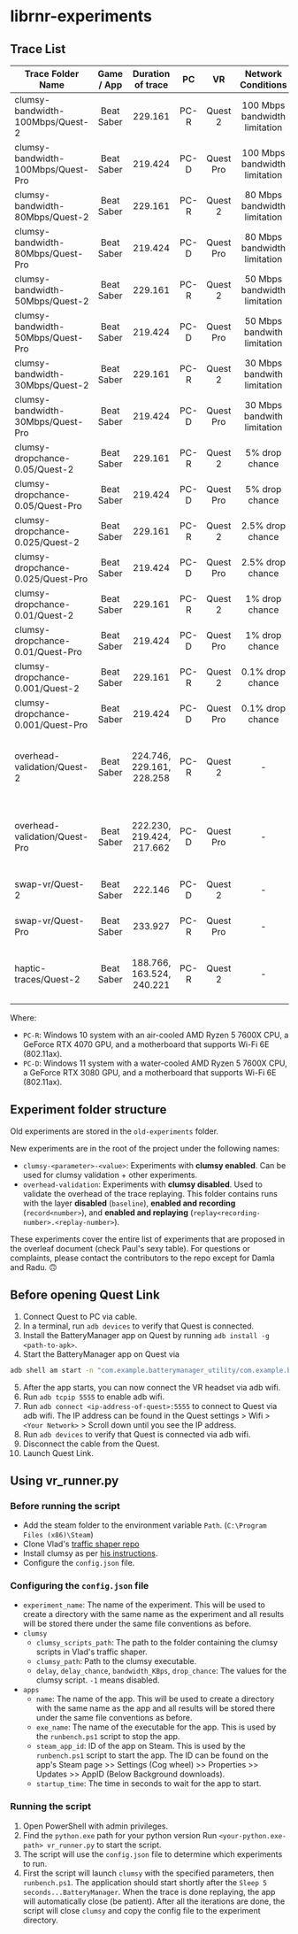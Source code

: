 # librnr-experiments

## Trace List
| Trace Folder Name                  | Game / App | Duration of trace |  PC  |     VR    |       Network Conditions      | Additional Info       | Location | Paper Section |
|------------------------------------|:----------:|:-----------------:|:----:|:---------:|:-----------------------------:|-----------------------|----------|---------------|
| clumsy-bandwidth-100Mbps/Quest-2   | Beat Saber | 229.161           | PC-R | Quest 2   | 100 Mbps bandwidth limitation | 1 recording, 3 replays | [clumsy-bandwidth-100Mbps/Quest-2](./clumsy-bandwidth-100Mbps/Quest-2/BeatSaber/PopStars-Medium/) | Section 5.2 |
| clumsy-bandwidth-100Mbps/Quest-Pro | Beat Saber | 219.424           | PC-D | Quest Pro | 100 Mbps bandwidth limitation | 1 recording, 3 replays | [clumsy-bandwidth-100Mbps/Quest-Pro](./clumsy-bandwidth-100Mbps/Quest-Pro/BeatSaber/PopStars-Medium/) | Section 5.2 |
| clumsy-bandwidth-80Mbps/Quest-2    | Beat Saber | 229.161           | PC-R | Quest 2   | 80 Mbps bandwidth limitation  | 1 recording, 3 replays | [clumsy-bandwidth-80Mbps/Quest-2](./clumsy-bandwidth-80Mbps/Quest-2/BeatSaber/PopStars-Medium/) | Section 5.2 |
| clumsy-bandwidth-80Mbps/Quest-Pro  | Beat Saber | 219.424           | PC-D | Quest Pro | 80 Mbps bandwidth limitation  | 1 recording, 3 replays | [clumsy-bandwidth-80Mbps/Quest-Pro](./clumsy-bandwidth-80Mbps/Quest-Pro/BeatSaber/PopStars-Medium/) | Section 5.2 |
| clumsy-bandwidth-50Mbps/Quest-2    | Beat Saber | 229.161           | PC-R | Quest 2   | 50 Mbps bandwidth limitation  | 1 recording, 3 replays | [clumsy-bandwidth-50Mbps/Quest-2](./clumsy-bandwidth-50Mbps/Quest-2/BeatSaber/PopStars-Medium/) | Section 5.2 |
| clumsy-bandwidth-50Mbps/Quest-Pro  | Beat Saber | 219.424           | PC-D | Quest Pro | 50 Mbps bandwith limitation   | 1 recording, 3 replays | [clumsy-bandwidth-50Mbps/Quest-Pro](./clumsy-bandwidth-50Mbps/Quest-Pro/BeatSaber/PopStars-Medium/) | Section 5.2 |
| clumsy-bandwidth-30Mbps/Quest-2    | Beat Saber | 229.161           | PC-R | Quest 2   | 30 Mbps bandwith limitation   | 1 recording, 3 replays | [clumsy-bandwidth-30Mbps/Quest-2](./clumsy-bandwidth-30Mbps/Quest-2/BeatSaber/PopStars-Medium/) | Section 5.2 |
| clumsy-bandwidth-30Mbps/Quest-Pro  | Beat Saber | 219.424           | PC-D | Quest Pro | 30 Mbps bandwith limitation   | 1 recording, 3 replays | [clumsy-bandwidth-30Mbps/Quest-Pro](./clumsy-bandwidth-30Mbps/Quest-Pro/BeatSaber/PopStars-Medium/) | Section 5.2 |
| clumsy-dropchance-0.05/Quest-2     | Beat Saber | 229.161           | PC-R | Quest 2   | 5% drop chance                | 1 recording, 3 replays | [clumsy-dropchance-0.05/Quest-2](./clumsy-dropchance-0.05/Quest-2/BeatSaber/PopStars-Medium/) | Not used |
| clumsy-dropchance-0.05/Quest-Pro   | Beat Saber | 219.424           | PC-D | Quest Pro | 5% drop chance                | 1 recording, 3 replays | [clumsy-dropchance-0.05/Quest-Pro](./clumsy-dropchance-0.05/Quest-Pro/BeatSaber/PopStars-Medium/) |Not used |
| clumsy-dropchance-0.025/Quest-2    | Beat Saber | 229.161           | PC-R | Quest 2   | 2.5% drop chance              | 1 recording, 3 replays | [clumsy-dropchance-0.025/Quest-2](./clumsy-dropchance-0.025/Quest-2/BeatSaber/PopStars-Medium/) | Not used |
| clumsy-dropchance-0.025/Quest-Pro  | Beat Saber | 219.424           | PC-D | Quest Pro | 2.5% drop chance              | 1 recording, 3 replays | [clumsy-dropchance-0.025/Quest-Pro](./clumsy-dropchance-0.025/Quest-Pro/BeatSaber/PopStars-Medium/) | Not used |
| clumsy-dropchance-0.01/Quest-2    | Beat Saber | 229.161                   | PC-R | Quest 2   | 1% drop chance | 1 recording, 3 replays                             | [clumsy-dropchance-0.01/Quest-2](./clumsy-dropchance-0.01/Quest-2/BeatSaber/PopStars-Medium/) | Not used |
| clumsy-dropchance-0.01/Quest-Pro  | Beat Saber | 219.424                   | PC-D | Quest Pro | 1% drop chance | 1 recording, 3 replays                             | [clumsy-dropchance-0.01/Quest-Pro](./clumsy-dropchance-0.01/Quest-Pro/BeatSaber/PopStars-Medium/) | Not used |
| clumsy-dropchance-0.001/Quest-2   | Beat Saber | 229.161                   | PC-R | Quest 2   | 0.1% drop chance | 1 recording, 3 replays                             | [clumsy-dropchance-0.001/Quest-2](./clumsy-dropchance-0.001/Quest-2/BeatSaber/PopStars-Medium/) | Not used |
| clumsy-dropchance-0.001/Quest-Pro | Beat Saber | 219.424                   | PC-D | Quest Pro | 0.1% drop chance | 1 recording, 3 replays                             | [clumsy-dropchance-0.001/Quest-Pro](./clumsy-dropchance-0.001/Quest-Pro/BeatSaber/PopStars-Medium/) | Not used |
| overhead-validation/Quest-2       | Beat Saber | 224.746, 229.161, 228.258 | PC-R | Quest 2   | -                 | 3 baseline, 3 recordings, 10 replays per recording | [overhead-validation/Quest-2](./overhead-validation/Quest-2/BeatSaber/PopStars-Medium/) | Sections 4.2, 5 |
| overhead-validation/Quest-Pro     | Beat Saber | 222.230, 219.424, 217.662 | PC-D | Quest Pro | -                 | 3 baseline, 3 recordings, 10 replays per recording | [overhead-validation/Quest-Pro](./overhead-validation/Quest-Pro/BeatSaber/PopStars-Medium/) | Sections 4.2, 5 |
| swap-vr/Quest-2                   | Beat Saber | 222.146                   | PC-D | Quest 2   | -                 | 1 recording, 10 replays                            | [swap-vr/Quest-2](./swap-vr/Quest-2/BeatSaber/PopStars-Medium/) | Section 5.4 |
| swap-vr/Quest-Pro                 | Beat Saber | 233.927                   | PC-R | Quest Pro | -                 | 1 recording, 10 replays                            | [swap-vr/Quest-Pro](./swap-vr/Quest-Pro/BeatSaber/PopStars-Medium/) | Section 5.4 |
| haptic-traces/Quest-2             | Beat Saber | 188.766, 163.524, 240.221 | PC-R | Quest 2   | -                 | 3 recordings, 1 replay per recording               | [haptic-traces/Quest-2](./haptic-traces/Quest-2/BeatSaber/) | Section 4.1 |

Where:
* `PC-R`: Windows 10 system with an air-cooled AMD Ryzen 5 7600X CPU, a GeForce RTX 4070 GPU, and a motherboard that supports Wi-Fi 6E (802.11ax).
* `PC-D`: Windows 11 system with a water-cooled AMD Ryzen 5 7600X CPU, a GeForce RTX 3080 GPU, and a motherboard that supports Wi-Fi 6E (802.11ax).


## Experiment folder structure
Old experiments are stored in the `old-experiments` folder. 

New experiments are in the root of the project under the following names:
* `clumsy-<parameter>-<value>`: Experiments with **clumsy enabled**. Can be used for clumsy validation + other experiments.
* `overhead-validation`: Experiments with **clumsy disabled**. Used to validate the overhead of the trace replaying. This folder contains runs with the layer **disabled** (`baseline`), **enabled and recording** (`record<number>`), and **enabled and replaying** (`replay<recording-number>.<replay-number>`).

These experiments cover the entire list of experiments that are proposed in the overleaf document (check Paul's sexy table). For questions or complaints, please contact the contributors to the repo except for Damla and Radu. 🙃

## Before opening Quest Link
1. Connect Quest to PC via cable.
2. In a terminal, run `adb devices` to verify that Quest is connected.
3. Install the BatteryManager app on Quest by running `adb install -g <path-to-apk>`.
4. Start the BatteryManager app on Quest via
```bash
adb shell am start -n "com.example.batterymanager_utility/com.example.batterymanager_utility.MainActivity" -a android.intent.action.MAIN -c android.intent.category.LAUNCHER
```
5. After the app starts, you can now connect the VR headset via adb wifi.
6. Run `adb tcpip 5555` to enable adb wifi.
7. Run `adb connect <ip-address-of-quest>:5555` to connect to Quest via adb wifi. The IP address can be found in the Quest settings > Wifi > `<Your Network>` > Scroll down until you see the IP address.
8. Run `adb devices` to verify that Quest is connected via adb wifi.
9. Disconnect the cable from the Quest.
10. Launch Quest Link.

## Using vr_runner.py
### Before running the script
* Add the steam folder to the environment variable `Path`. (`C:\Program Files (x86)\Steam`)
* Clone Vlad's [traffic shaper repo](https://github.com/Vlad2000Andrei/DistributedSystems-Traffic-Shaper)
* Install clumsy as per [his instructions](https://github.com/Vlad2000Andrei/DistributedSystems-Traffic-Shaper/blob/main/README.md).
* Configure the `config.json` file.

### Configuring the `config.json` file
* `experiment_name`: The name of the experiment. This will be used to create a directory with the same name as the experiment and all results will be stored there under the same file conventions as before.
* `clumsy`
  * `clumsy_scripts_path`: The path to the folder containing the clumsy scripts in Vlad's traffic shaper.
  * `clumsy_path`: Path to the clumsy executable.
  * `delay`, `delay_chance`, `bandwidth_KBps`, `drop_chance`: The values for the clumsy script. `-1` means disabled.
* `apps`
  * `name`: The name of the app. This will be used to create a directory with the same name as the app and all results will be stored there under the same file conventions as before.
  * `exe_name`: The name of the executable for the app. This is used by the `runbench.ps1` script to stop the app.
  * `steam_app_id`: ID of the app on Steam. This is used by the `runbench.ps1` script to start the app. The ID can be found on the app's Steam page >> Settings (Cog wheel) >> Properties >> Updates >> AppID (Below Background downloads).
  * `startup_time`: The time in seconds to wait for the app to start.


### Running the script
1. Open PowerShell with admin privileges.
2. Find the `python.exe` path for your python version Run `<your-python.exe-path> vr_runner.py` to start the script.
3. The script will use the `config.json` file to determine which experiments to run.
4. First the script will launch `clumsy` with the specified parameters, then `runbench.ps1`. The application should start shortly after the `Sleep 5 seconds...BatteryManager`. When the trace is done replaying, the app will automatically close (be patient). After all the iterations are done, the script will close `clumsy` and copy the config file to the experiment directory.
